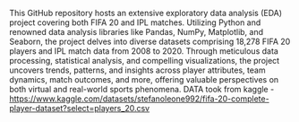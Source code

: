 This GitHub repository hosts an extensive exploratory data analysis (EDA) project covering both FIFA 20 and IPL matches. Utilizing Python and renowned data analysis libraries like Pandas, NumPy, Matplotlib, and Seaborn, the project delves into diverse datasets comprising 18,278 FIFA 20 players and IPL match data from 2008 to 2020. Through meticulous data processing, statistical analysis, and compelling visualizations, the project uncovers trends, patterns, and insights across player attributes, team dynamics, match outcomes, and more, offering valuable perspectives on both virtual and real-world sports phenomena.
DATA took from kaggle - https://www.kaggle.com/datasets/stefanoleone992/fifa-20-complete-player-dataset?select=players_20.csv
